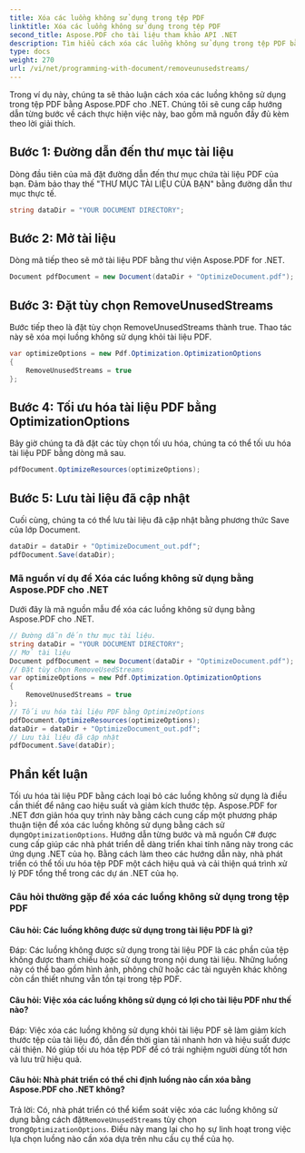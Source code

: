 ```yaml
---
title: Xóa các luồng không sử dụng trong tệp PDF
linktitle: Xóa các luồng không sử dụng trong tệp PDF
second_title: Aspose.PDF cho tài liệu tham khảo API .NET
description: Tìm hiểu cách xóa các luồng không sử dụng trong tệp PDF bằng Aspose.PDF cho .NET. Hướng dẫn từng bước của chúng tôi.
type: docs
weight: 270
url: /vi/net/programming-with-document/removeunusedstreams/
---
```

Trong ví dụ này, chúng ta sẽ thảo luận cách xóa các luồng không sử dụng trong tệp PDF bằng Aspose.PDF cho .NET. Chúng tôi sẽ cung cấp hướng dẫn từng bước về cách thực hiện việc này, bao gồm mã nguồn đầy đủ kèm theo lời giải thích.

## Bước 1: Đường dẫn đến thư mục tài liệu

Dòng đầu tiên của mã đặt đường dẫn đến thư mục chứa tài liệu PDF của bạn. Đảm bảo thay thế "THƯ MỤC TÀI LIỆU CỦA BẠN" bằng đường dẫn thư mục thực tế.

```csharp
string dataDir = "YOUR DOCUMENT DIRECTORY";
```

## Bước 2: Mở tài liệu

Dòng mã tiếp theo sẽ mở tài liệu PDF bằng thư viện Aspose.PDF for .NET.

```csharp
Document pdfDocument = new Document(dataDir + "OptimizeDocument.pdf");
```

## Bước 3: Đặt tùy chọn RemoveUnusedStreams

Bước tiếp theo là đặt tùy chọn RemoveUnusedStreams thành true. Thao tác này sẽ xóa mọi luồng không sử dụng khỏi tài liệu PDF.

```csharp
var optimizeOptions = new Pdf.Optimization.OptimizationOptions
{
	RemoveUnusedStreams = true
};
```

## Bước 4: Tối ưu hóa tài liệu PDF bằng OptimizationOptions

Bây giờ chúng ta đã đặt các tùy chọn tối ưu hóa, chúng ta có thể tối ưu hóa tài liệu PDF bằng dòng mã sau.

```csharp
pdfDocument.OptimizeResources(optimizeOptions);
```

## Bước 5: Lưu tài liệu đã cập nhật

Cuối cùng, chúng ta có thể lưu tài liệu đã cập nhật bằng phương thức Save của lớp Document.

```csharp
dataDir = dataDir + "OptimizeDocument_out.pdf";
pdfDocument.Save(dataDir);
```

### Mã nguồn ví dụ để Xóa các luồng không sử dụng bằng Aspose.PDF cho .NET

Dưới đây là mã nguồn mẫu để xóa các luồng không sử dụng bằng Aspose.PDF cho .NET.

```csharp
// Đường dẫn đến thư mục tài liệu.
string dataDir = "YOUR DOCUMENT DIRECTORY";
// Mở tài liệu
Document pdfDocument = new Document(dataDir + "OptimizeDocument.pdf");
// Đặt tùy chọn RemoveUsedStreams
var optimizeOptions = new Pdf.Optimization.OptimizationOptions
{
	RemoveUnusedStreams = true
};
// Tối ưu hóa tài liệu PDF bằng OptimizeOptions
pdfDocument.OptimizeResources(optimizeOptions);
dataDir = dataDir + "OptimizeDocument_out.pdf";
// Lưu tài liệu đã cập nhật
pdfDocument.Save(dataDir);
```

## Phần kết luận

 Tối ưu hóa tài liệu PDF bằng cách loại bỏ các luồng không sử dụng là điều cần thiết để nâng cao hiệu suất và giảm kích thước tệp. Aspose.PDF for .NET đơn giản hóa quy trình này bằng cách cung cấp một phương pháp thuận tiện để xóa các luồng không sử dụng bằng cách sử dụng`OptimizationOptions`. Hướng dẫn từng bước và mã nguồn C# được cung cấp giúp các nhà phát triển dễ dàng triển khai tính năng này trong các ứng dụng .NET của họ. Bằng cách làm theo các hướng dẫn này, nhà phát triển có thể tối ưu hóa tệp PDF một cách hiệu quả và cải thiện quá trình xử lý PDF tổng thể trong các dự án .NET của họ.

### Câu hỏi thường gặp để xóa các luồng không sử dụng trong tệp PDF

#### Câu hỏi: Các luồng không được sử dụng trong tài liệu PDF là gì?

Đáp: Các luồng không được sử dụng trong tài liệu PDF là các phần của tệp không được tham chiếu hoặc sử dụng trong nội dung tài liệu. Những luồng này có thể bao gồm hình ảnh, phông chữ hoặc các tài nguyên khác không còn cần thiết nhưng vẫn tồn tại trong tệp PDF.

#### Câu hỏi: Việc xóa các luồng không sử dụng có lợi cho tài liệu PDF như thế nào?

Đáp: Việc xóa các luồng không sử dụng khỏi tài liệu PDF sẽ làm giảm kích thước tệp của tài liệu đó, dẫn đến thời gian tải nhanh hơn và hiệu suất được cải thiện. Nó giúp tối ưu hóa tệp PDF để có trải nghiệm người dùng tốt hơn và lưu trữ hiệu quả.

#### Câu hỏi: Nhà phát triển có thể chỉ định luồng nào cần xóa bằng Aspose.PDF cho .NET không?

 Trả lời: Có, nhà phát triển có thể kiểm soát việc xóa các luồng không sử dụng bằng cách đặt`RemoveUnusedStreams` tùy chọn trong`OptimizationOptions`. Điều này mang lại cho họ sự linh hoạt trong việc lựa chọn luồng nào cần xóa dựa trên nhu cầu cụ thể của họ.